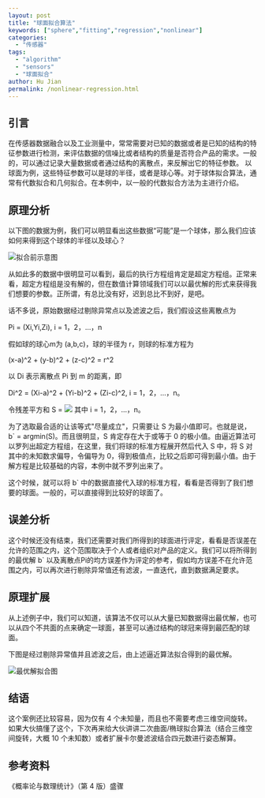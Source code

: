 ```yaml
---
layout: post
title: "球面拟合算法"
keywords: ["sphere","fitting","regression","nonlinear"]
categories:
  - "传感器"
tags:
  - "algorithm"
  - "sensors"
  - "球面拟合"
author: Hu Jian
permalink: /nonlinear-regression.html
---
```


## 引言
在传感器数据融合以及工业测量中，常常需要对已知的数据或者是已知的结构的特征参数进行检测，来评估数据的信噪比或者结构的质量是否符合产品的需求。一般的，可以通过记录大量数据或者通过结构的离散点，来反解出它的特征参数。
以球面为例，这些特征参数可以是球的半径，或者是球心等。对于球体拟合算法，通常有代数拟合和几何拟合。在本例中，以一般的代数拟合方法为主进行介绍。

## 原理分析
以下图的数据为例，我们可以明显看出这些数据“可能”是一个球体，那么我们应该如何来得到这个球体的半径以及球心？

![拟合前示意图](/images/posts/2016/06/pic1.png)

从如此多的数据中很明显可以看到，最后的执行方程组肯定是超定方程组。正常来看，超定方程组是没有解的，但在数值计算领域我们可以以最优解的形式来获得我们想要的参数。正所谓，有总比没有好，迟到总比不到好，是吧。

话不多说，原始数据经过剔除异常点以及滤波之后，我们假设这些离散点为

Pi = (Xi,Yi,Zi), i = 1，2，...，n

假如球的球心m为 (a,b,c)，球的半径为 r，则球的标准方程为

(x-a)^2 + (y-b)^2 + (z-c)^2 = r^2

以 Di 表示离散点 Pi 到 m 的距离，即

Di^2 = (Xi-a)^2 + (Yi-b)^2 + (Zi-c)^2, i = 1，2，...，n。

令残差平方和 S = ![](/images/posts/2016/06/chart.png)
其中 i = 1，2，...，n。

为了选取最合适的让该等式"尽量成立"，只需要让 S 为最小值即可。也就是说，b\` = argmin(S)。而且很明显，S 肯定存在大于或等于 0 的极小值。由逼近算法可以罗列出超定方程组，在这里，我们将球的标准方程展开然后代入 S 中，将 S 对其中的未知数求偏导，令偏导为 0，得到极值点，比较之后即可得到最小值。由于解方程是比较基础的内容，本例中就不罗列出来了。

这个时候，就可以将 b\` 中的数据直接代入球的标准方程，看看是否得到了我们想要的球面。一般的，可以直接得到比较好的球面了。

## 误差分析
这个时候还没有结束，我们还需要对我们所得到的球面进行评定，看看是否误差在允许的范围之内，这个范围取决于个人或者组织对产品的定义。我们可以将所得到的最优解 b\` 以及离散点Pi的均方误差作为评定的参考，假如均方误差不在允许范围之内，可以再次进行剔除异常值还有滤波，一直迭代，直到数据满足要求。

## 原理扩展
从上述例子中，我们可以知道，该算法不仅可以从大量已知数据得出最优解，也可以从四个不共面的点来确定一球面，甚至可以通过结构的球冠来得到最匹配的球面。

下图是经过剔除异常值并且滤波之后，由上述逼近算法拟合得到的最优解。

![最优解拟合图](/images/posts/2016/06/pic2.png)

## 结语
这个案例还比较容易，因为仅有 4 个未知量，而且也不需要考虑三维空间旋转。如果大伙搞懂了这个，下次再来给大伙讲讲二次曲面/椭球拟合算法（结合三维空间旋转，大概 10 个未知数）或者扩展卡尔曼滤波结合四元数进行姿态解算。

## 参考资料
《概率论与数理统计》（第 4 版）盛骤
